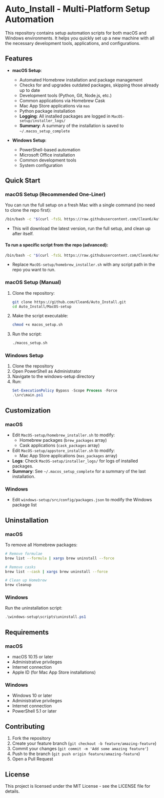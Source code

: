 # Auto_Install - Multi-Platform Setup Automation

This repository contains setup automation scripts for both macOS and Windows environments. It helps you quickly set up a new machine with all the necessary development tools, applications, and configurations.

## Features

- **macOS Setup**:
  - Automated Homebrew installation and package management
  - Checks for and upgrades outdated packages, skipping those already up to date
  - Development tools (Python, Git, Node.js, etc.)
  - Common applications via Homebrew Cask
  - Mac App Store applications via `mas`
  - Python package installation
  - **Logging**: All installed packages are logged in `MacOS-setup/installer_logs/`
  - **Summary**: A summary of the installation is saved to `~/.macos_setup_complete`

- **Windows Setup**:
  - PowerShell-based automation
  - Microsoft Office installation
  - Common development tools
  - System configuration

## Quick Start

### macOS Setup (Recommended One-Liner)

You can run the full setup on a fresh Mac with a single command (no need to clone the repo first):

```sh
/bin/bash -c "$(curl -fsSL https://raw.githubusercontent.com/Clean6/Auto_Install/main/install.sh)"
```

- This will download the latest version, run the full setup, and clean up after itself.

#### To run a specific script from the repo (advanced):

```sh
/bin/bash -c "$(curl -fsSL https://raw.githubusercontent.com/Clean6/Auto_Install/main/install.sh)" MacOS-setup/homebrew_installer.sh
```

- Replace `MacOS-setup/homebrew_installer.sh` with any script path in the repo you want to run.

### macOS Setup (Manual)

1. Clone the repository:
   ```bash
   git clone https://github.com/Clean6/Auto_Install.git
   cd Auto_Install/MacOS-setup
   ```

2. Make the script executable:
   ```bash
   chmod +x macos_setup.sh
   ```

3. Run the script:
   ```bash
   ./macos_setup.sh
   ```

### Windows Setup

1. Clone the repository
2. Open PowerShell as Administrator
3. Navigate to the windows-setup directory
4. Run:
   ```powershell
   Set-ExecutionPolicy Bypass -Scope Process -Force
   .\src\main.ps1
   ```

## Customization

### macOS
- Edit `MacOS-setup/homebrew_installer.sh` to modify:
  - Homebrew packages (`brew_packages` array)
  - Cask applications (`cask_packages` array)
- Edit `MacOS-setup/appstore_installer.sh` to modify:
  - Mac App Store applications (`mas_packages` array)
- **Logs**: Check `MacOS-setup/installer_logs/` for logs of installed packages.
- **Summary**: See `~/.macos_setup_complete` for a summary of the last installation.

### Windows
- Edit `windows-setup/src/config/packages.json` to modify the Windows package list

## Uninstallation

### macOS
To remove all Homebrew packages:
```bash
# Remove formulae
brew list --formula | xargs brew uninstall --force

# Remove casks
brew list --cask | xargs brew uninstall --force

# Clean up Homebrew
brew cleanup
```

### Windows
Run the uninstallation script:
```powershell
.\windows-setup\scripts\uninstall.ps1
```

## Requirements

### macOS
- macOS 10.15 or later
- Administrative privileges
- Internet connection
- Apple ID (for Mac App Store installations)

### Windows
- Windows 10 or later
- Administrative privileges
- Internet connection
- PowerShell 5.1 or later

## Contributing

1. Fork the repository
2. Create your feature branch (`git checkout -b feature/amazing-feature`)
3. Commit your changes (`git commit -m 'Add some amazing feature'`)
4. Push to the branch (`git push origin feature/amazing-feature`)
5. Open a Pull Request

## License

This project is licensed under the MIT License - see the LICENSE file for details.
